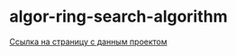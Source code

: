 # algor-ring-search-algorithm
[Ссылка на страницу с данным проектом](https://poliklot.ru/algor/lab_7/)
